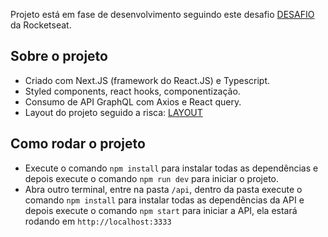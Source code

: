 Projeto está em fase de desenvolvimento seguindo este desafio <a href="https://github.com/Rocketseat/frontend-challenge">DESAFIO</a> da Rocketseat.

## Sobre o projeto

- Criado com Next.JS (framework do React.JS) e Typescript.
- Styled components, react hooks, componentização.
- Consumo de API GraphQL com Axios e React query.
- Layout do projeto seguido a risca: <a href="https://www.figma.com/file/rET9F2CeUEJdiVN7JRu993/E-commerce---capputeeno?type=design&node-id=680-6449&mode=design&t=jS2Ks0QYU4XifcJ3-0">LAYOUT</a>


## Como rodar o projeto

- Execute o comando `npm install` para instalar todas as dependências e depois execute o comando `npm run dev` para iniciar o projeto.
- Abra outro terminal, entre na pasta `/api`, dentro da pasta execute o comando `npm install` para instalar todas as dependências da API e depois execute o comando `npm start` para iniciar a API, ela estará rodando em `http://localhost:3333`
